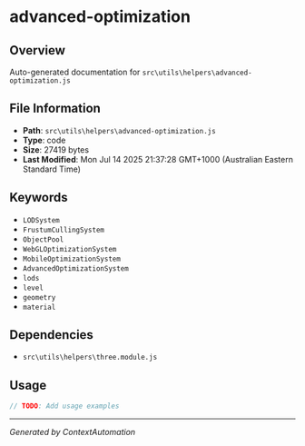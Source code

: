# advanced-optimization

## Overview
Auto-generated documentation for `src\utils\helpers\advanced-optimization.js`

## File Information
- **Path**: `src\utils\helpers\advanced-optimization.js`
- **Type**: code
- **Size**: 27419 bytes
- **Last Modified**: Mon Jul 14 2025 21:37:28 GMT+1000 (Australian Eastern Standard Time)

## Keywords
- `LODSystem`
- `FrustumCullingSystem`
- `ObjectPool`
- `WebGLOptimizationSystem`
- `MobileOptimizationSystem`
- `AdvancedOptimizationSystem`
- `lods`
- `level`
- `geometry`
- `material`

## Dependencies
- `src\utils\helpers\three.module.js`

## Usage
```javascript
// TODO: Add usage examples
```

---
*Generated by ContextAutomation*
